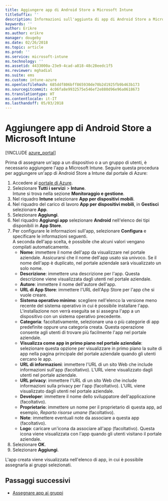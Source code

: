 ```yaml
---
title: Aggiungere app di Android Store a Microsoft Intune
titleSuffix: ''
description: Informazioni sull'aggiunta di app di Android Store a Microsoft Intune.
keywords: ''
author: Erikre
ms.author: erikre
manager: dougeby
ms.date: 02/26/2018
ms.topic: article
ms.prod: ''
ms.service: microsoft-intune
ms.technology: ''
ms.assetid: 4433000a-23e9-4cad-a818-48c28eedc1f5
ms.reviewer: mghadial
ms.suite: ems
ms.custom: intune-azure
ms.openlocfilehash: 685ddf806bff865930de70b2d1925fb9b463b173
ms.sourcegitcommit: 4c06fa8e9932575e546ef2e880d96e96a0618673
ms.translationtype: HT
ms.contentlocale: it-IT
ms.lasthandoff: 05/03/2018
---
```

# <a name="add-android-store-apps-to-microsoft-intune"></a>Aggiungere app di Android Store a Microsoft Intune

[!INCLUDE [azure_portal](./includes/azure_portal.md)]

Prima di assegnare un'app a un dispositivo o a un gruppo di utenti, è necessario aggiungere l'app a Microsoft Intune. Seguire questa procedura per aggiungere un'app di Android Store a Intune dal portale di Azure:

1. Accedere al [portale di Azure](https://portal.azure.com).
2. Selezionare **Tutti i servizi** > **Intune**.  
    Intune si trova nella sezione **Monitoraggio e gestione**.
1. Nel riquadro **Intune** selezionare **App per dispositivi mobili**.
2. Nel riquadro del carico di lavoro **App per dispositivi mobili**, in **Gestisci** selezionare **App**.
3. Selezionare **Aggiungi**.
4. Nel riquadro **Aggiungi app** selezionare **Android** nell'elenco dei tipi disponibili in **App Store**.
5. Per configurare le informazioni sull'app, selezionare **Configura** e specificare le informazioni seguenti.  
    A seconda dell'app scelta, è possibile che alcuni valori vengano compilati automaticamente.
    - **Nome**: immettere il nome dell'app da visualizzare nel portale aziendale. Assicurarsi che il nome dell'app usato sia univoco. Se il nome dell'app è duplicato, nel portale aziendale sarà visualizzato un solo nome.
    - **Descrizione**: immettere una descrizione per l'app. Questa descrizione viene visualizzata dagli utenti nel portale aziendale.
    - **Autore**: immettere il nome dell'autore dell'app.
    - **URL di App Store**: immettere l'URL dell'App Store per l'app che si vuole creare.
    - **Sistema operativo minimo**: scegliere nell'elenco la versione meno recente del sistema operativo in cui è possibile installare l'app. L'installazione non verrà eseguita se si assegna l'app a un dispositivo con un sistema operativo precedente.
    - **Categoria**: facoltativamente, selezionare una o più categorie di app predefinite oppure una categoria creata. Questa operazione consente agli utenti di trovare più facilmente l'app nel portale aziendale.
    - **Visualizza come app in primo piano nel portale aziendale**: selezionare questa opzione per visualizzare in primo piano la suite di app nella pagina principale del portale aziendale quando gli utenti cercano le app.
    - **URL di informazioni**: immettere l'URL di un sito Web che include informazioni sull'app (facoltativo). L'URL viene visualizzato dagli utenti nel portale aziendale.
    - **URL privacy**: immettere l'URL di un sito Web che include informazioni sulla privacy per l'app (facoltativo). L'URL viene visualizzato dagli utenti nel portale aziendale.
    - **Developer**: immettere il nome dello sviluppatore dell'applicazione (facoltativo).
    - **Proprietario**: immettere un nome per il proprietario di questa app, ad esempio, *Reparto risorse umane* (facoltativo).
    - **Note**: immettere eventuali note da associare a questa app (facoltativo).
    - **Logo**: caricare un'icona da associare all'app (facoltativo). Questa icona viene visualizzata con l'app quando gli utenti visitano il portale aziendale.
1. Selezionare **OK**.
2. Selezionare **Aggiungi**.

L'app creata viene visualizzata nell'elenco di app, in cui è possibile assegnarla ai gruppi selezionati. 

## <a name="next-steps"></a>Passaggi successivi

- [Assegnare app ai gruppi](apps-deploy.md)
